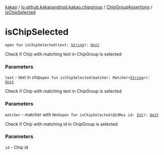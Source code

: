 [kakao](../../index.md) / [io.github.kakaoandroid.kakao.chipgroup](../index.md) / [ChipGroupAssertions](index.md) / [isChipSelected](./is-chip-selected.md)

# isChipSelected

`open fun isChipSelected(text: `[`String`](https://kotlinlang.org/api/latest/jvm/stdlib/kotlin/-string/index.html)`): `[`Unit`](https://kotlinlang.org/api/latest/jvm/stdlib/kotlin/-unit/index.html)

Check if Chip with matching text in ChipGroup is selected

### Parameters

`text` - text in chip`open fun isChipSelected(matcher: Matcher<`[`String`](https://kotlinlang.org/api/latest/jvm/stdlib/kotlin/-string/index.html)`>): `[`Unit`](https://kotlinlang.org/api/latest/jvm/stdlib/kotlin/-unit/index.html)

Check if Chip with matching text in ChipGroup is selected

### Parameters

`matcher` - matcher with text`open fun isChipSelected(@IdRes id: `[`Int`](https://kotlinlang.org/api/latest/jvm/stdlib/kotlin/-int/index.html)`): `[`Unit`](https://kotlinlang.org/api/latest/jvm/stdlib/kotlin/-unit/index.html)

Check if Chip with matching id in ChipGroup is selected

### Parameters

`id` - Chip id